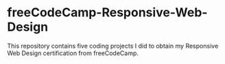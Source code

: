 # freeCodeCamp-Responsive-Web-Design
This repository contains five coding projects I did to obtain my Responsive Web Design certification from freeCodeCamp.

